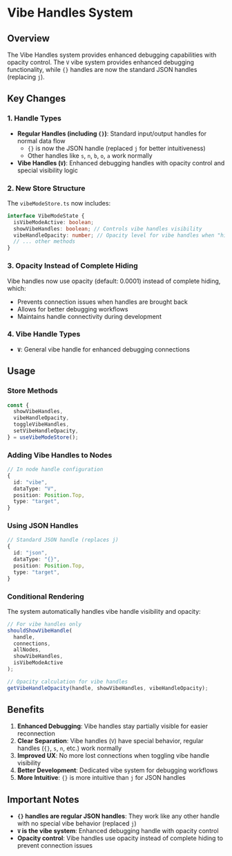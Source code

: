 # Vibe Handles System

## Overview

The Vibe Handles system provides enhanced debugging capabilities with opacity control. The `V` vibe system provides enhanced debugging functionality, while `{}` handles are now the standard JSON handles (replacing `j`).

## Key Changes

### 1. Handle Types

- **Regular Handles (including `{}`)**: Standard input/output handles for normal data flow
  - `{}` is now the JSON handle (replaced `j` for better intuitiveness)
  - Other handles like `s`, `n`, `b`, `o`, `a` work normally
- **Vibe Handles (`V`)**: Enhanced debugging handles with opacity control and special visibility logic

### 2. New Store Structure

The `vibeModeStore.ts` now includes:

```typescript
interface VibeModeState {
  isVibeModeActive: boolean;
  showVibeHandles: boolean; // Controls vibe handles visibility
  vibeHandleOpacity: number; // Opacity level for vibe handles when "hidden"
  // ... other methods
}
```

### 3. Opacity Instead of Complete Hiding

Vibe handles now use opacity (default: 0.0001) instead of complete hiding, which:

- Prevents connection issues when handles are brought back
- Allows for better debugging workflows
- Maintains handle connectivity during development

### 4. Vibe Handle Types

- **`V`**: General vibe handle for enhanced debugging connections

## Usage

### Store Methods

```typescript
const {
  showVibeHandles,
  vibeHandleOpacity,
  toggleVibeHandles,
  setVibeHandleOpacity,
} = useVibeModeStore();
```

### Adding Vibe Handles to Nodes

```typescript
// In node handle configuration
{
  id: "vibe",
  dataType: "V",
  position: Position.Top,
  type: "target",
}
```

### Using JSON Handles

```typescript
// Standard JSON handle (replaces j)
{
  id: "json",
  dataType: "{}",
  position: Position.Top,
  type: "target",
}
```

### Conditional Rendering

The system automatically handles vibe handle visibility and opacity:

```typescript
// For vibe handles only
shouldShowVibeHandle(
  handle,
  connections,
  allNodes,
  showVibeHandles,
  isVibeModeActive
);

// Opacity calculation for vibe handles
getVibeHandleOpacity(handle, showVibeHandles, vibeHandleOpacity);
```

## Benefits

1. **Enhanced Debugging**: Vibe handles stay partially visible for easier reconnection
2. **Clear Separation**: Vibe handles (`V`) have special behavior, regular handles (`{}`, `s`, `n`, etc.) work normally
3. **Improved UX**: No more lost connections when toggling vibe handle visibility
4. **Better Development**: Dedicated vibe system for debugging workflows
5. **More Intuitive**: `{}` is more intuitive than `j` for JSON handles

## Important Notes

- **`{}` handles are regular JSON handles**: They work like any other handle with no special vibe behavior (replaced `j`)
- **`V` is the vibe system**: Enhanced debugging handle with opacity control
- **Opacity control**: Vibe handles use opacity instead of complete hiding to prevent connection issues
